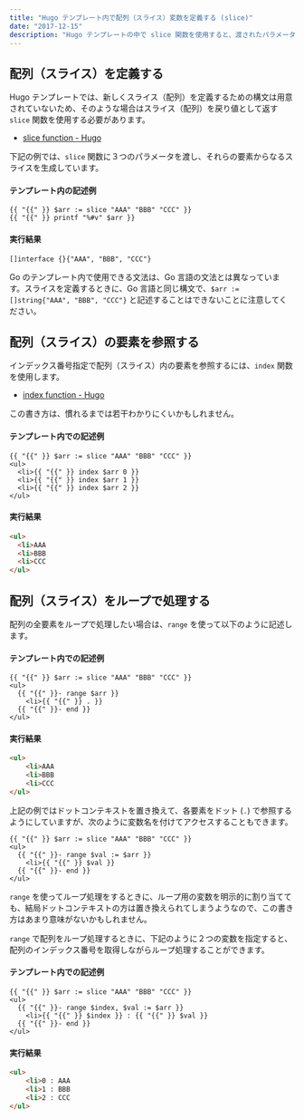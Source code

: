 ```yaml
---
title: "Hugo テンプレート内で配列（スライス）変数を定義する (slice)"
date: "2017-12-15"
description: "Hugo テンプレートの中で slice 関数を使用すると、渡されたパラメータ群から新しいスライス（配列）を作成することができます。"
---
```


配列（スライス）を定義する
----

Hugo テンプレートでは、新しくスライス（配列）を定義するための構文は用意されていないため、そのような場合はスライス（配列）を戻り値として返す `slice` 関数を使用する必要があります。

- [slice function - Hugo](https://gohugo.io/functions/slice/)

下記の例では、`slice` 関数に３つのパラメータを渡し、それらの要素からなるスライスを生成しています。

#### テンプレート内の記述例

~~~
{{ "{{" }} $arr := slice "AAA" "BBB" "CCC" }}
{{ "{{" }} printf "%#v" $arr }}
~~~

#### 実行結果

~~~
[]interface {}{"AAA", "BBB", "CCC"}
~~~

<div class="note">
Go のテンプレート内で使用できる文法は、Go 言語の文法とは異なっています。スライスを定義するときに、Go 言語と同じ構文で、<code>$arr := []string{"AAA", "BBB", "CCC"}</code> と記述することはできないことに注意してください。
</div>


配列（スライス）の要素を参照する
----

インデックス番号指定で配列（スライス）内の要素を参照するには、`index` 関数を使用します。

- [index function - Hugo](https://gohugo.io/functions/index-function/)

この書き方は、慣れるまでは若干わかりにくいかもしれません。

#### テンプレート内での記述例

~~~
{{ "{{" }} $arr := slice "AAA" "BBB" "CCC" }}
<ul>
  <li>{{ "{{" }} index $arr 0 }}
  <li>{{ "{{" }} index $arr 1 }}
  <li>{{ "{{" }} index $arr 2 }}
</ul>
~~~

#### 実行結果

~~~ html
<ul>
  <li>AAA
  <li>BBB
  <li>CCC
</ul>
~~~


配列（スライス）をループで処理する
----

配列の全要素をループで処理したい場合は、`range` を使って以下のように記述します。

#### テンプレート内での記述例

~~~
{{ "{{" }} $arr := slice "AAA" "BBB" "CCC" }}
<ul>
  {{ "{{" }}- range $arr }}
    <li>{{ "{{" }} . }}
  {{ "{{" }}- end }}
</ul>
~~~

#### 実行結果

~~~ html
<ul>
    <li>AAA
    <li>BBB
    <li>CCC
</ul>
~~~

上記の例ではドットコンテキストを置き換えて、各要素をドット (`.`) で参照するようにしていますが、次のように変数名を付けてアクセスすることもできます。

~~~
{{ "{{" }} $arr := slice "AAA" "BBB" "CCC" }}
<ul>
  {{ "{{" }}- range $val := $arr }}
    <li>{{ "{{" }} $val }}
  {{ "{{" }}- end }}
</ul>
~~~

<div class="note">
<code>range</code> を使ってループ処理をするときに、ループ用の変数を明示的に割り当てても、結局ドットコンテキストの方は置き換えられてしまうようなので、この書き方はあまり意味がないかもしれません。
</div>

`range` で配列をループ処理するときに、下記のように２つの変数を指定すると、配列のインデックス番号を取得しながらループ処理することができます。

#### テンプレート内での記述例

~~~
{{ "{{" }} $arr := slice "AAA" "BBB" "CCC" }}
<ul>
  {{ "{{" }}- range $index, $val := $arr }}
    <li>{{ "{{" }} $index }} : {{ "{{" }} $val }}
  {{ "{{" }}- end }}
</ul>
~~~

#### 実行結果

~~~ html
<ul>
    <li>0 : AAA
    <li>1 : BBB
    <li>2 : CCC
</ul>
~~~

